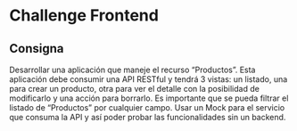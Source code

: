 # Challenge Frontend
## Consigna

Desarrollar una aplicación que maneje el recurso “Productos”. Esta aplicación
debe consumir una API RESTful y tendrá 3 vistas: un listado, una para crear un
producto, otra para ver el detalle con la posibilidad de modificarlo y una acción
para borrarlo. Es importante que se pueda filtrar el listado de “Productos” por
cualquier campo. Usar un Mock para el servicio que consuma la API y así poder
probar las funcionalidades sin un backend.